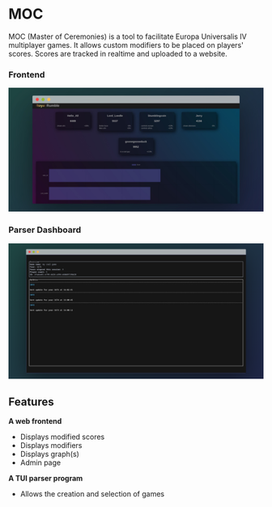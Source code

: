 # MOC

MOC (Master of Ceremonies) is a tool to facilitate Europa Universalis IV multiplayer games. It allows custom modifiers to be placed on players' scores. Scores are tracked in realtime and uploaded to a website.  

### Frontend
![MOC Frontend](./assets/mocf.jpg)

### Parser Dashboard
![MOC Paraser](./assets/mocp.png)

## Features

**A web frontend**
- Displays modified scores
- Displays modifiers
- Displays graph(s)
- Admin page

**A TUI parser program**
- Allows the creation and selection of games
